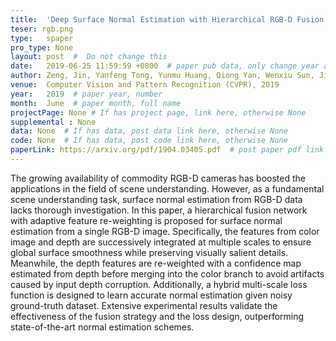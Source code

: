 ```yaml
---
title:  'Deep Surface Normal Estimation with Hierarchical RGB-D Fusion'  #  Paper title, covered by ''
teser: rgb.png
type:   spaper
pro_type: None
layout: post  #  Do not change this
date:   2019-06-25 11:59:59 +0800  # paper pub data, only change year and month according to this format
author: Zeng, Jin, Yanfeng Tong, Yunmu Huang, Qiong Yan, Wenxiu Sun, Jing Chen, Yongtian Wan  # authors information
venue:  Computer Vision and Pattern Recognition (CVPR), 2019
year:   2019  # paper year, number
month:  June  # paper month, full name
projectPage: None # If has project page, link here, otherwise None
supplemental : None
data: None  # If has data, post data link here, otherwise None
code: None  # If has data, post code link here, otherwise None
paperLink: https://arxiv.org/pdf/1904.03405.pdf  # post paper pdf link here
---
```


The growing availability of commodity RGB-D cameras has boosted the applications in the field of scene understanding. However, as a fundamental scene understanding task, surface normal estimation from RGB-D data lacks thorough investigation. In this paper, a hierarchical fusion network with adaptive feature re-weighting is proposed for surface normal estimation from a single RGB-D image. Specifically, the features from color image and depth are successively integrated at multiple scales to ensure global surface smoothness while preserving visually salient details. Meanwhile, the depth features are re-weighted with a confidence map estimated from depth before merging into the color branch to avoid artifacts caused by input depth corruption. Additionally, a hybrid multi-scale loss function is designed to learn accurate normal estimation given noisy ground-truth dataset. Extensive experimental results validate the effectiveness of the fusion strategy and the loss design, outperforming state-of-the-art normal estimation schemes.
